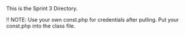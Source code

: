 This is the Sprint 3 Directory.

!! NOTE: Use your own const.php for credentials after pulling. Put your const.php into the class file.
